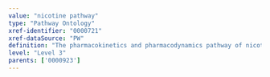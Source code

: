 ```yaml
---
value: "nicotine pathway"
type: "Pathway Ontology"
xref-identifier: "0000721"
xref-dataSource: "PW"
definition: "The pharmacokinetics and pharmacodynamics pathway of nicotine, an alkaloid found in tobacco and other plants. It is an agonist of nicotinic acetylcholine receptors and exerts stimulatory roles. It is also responsible for tobacco dependence.  Prolonged exposure and high levels of nicotine can have toxic effects. Genetic variations can result in changes in drug availability and can cause differences in the response of the organism to the drug."
level: "Level 3"
parents: ['0000923']
---
```

